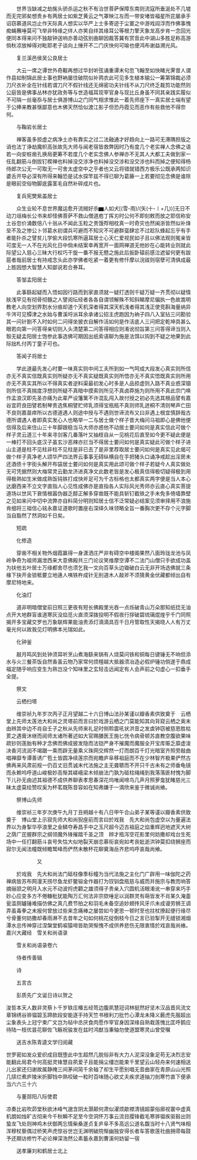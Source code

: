 <!-- { "loadSidebar": true } -->
　　世界当缺减之劫旄头骄杀运之秋不有治世菩萨保障东南则流寇所垂涎处不几墟而无完郛矣想贵乡有两居士如紫芝黄云之气罩映江左而一带安堵皆福星所芘屡承手诏窃慕道风岂止作天际真人想实以华严上士多寄迹于尘寰之中游戏阎浮而作佛事愧痴蝇蘸唾莫可飞举非特缘之绊人亦笑自绊其缘耳公等根力擎天象龙高步肯一念回光便同本得来问不独敲钟送响亦善动弦别曲聊因裁答冀有赏音此中湖山多胜足称高游倘秋凉放棹得对毗耶老子谈向上捶开不二门庆快何可喻也便鸿布谢益溯光风。

　　复兰溪邑侯吴公良居士

　　大云一席之谭世外奇觏再想过华封听弦诵重谭末句忽飞翰至如快睹光霁昔人谓作县如制锦此居士事也野衲屡住破院似补鹑衣此可见多生植本输公一筹第锦裁必须刀尺衣补全在针线若谓刀尺不假针线还无绵密功夫针线不从刀尺终乏裁剪功能然则公庭皆是佛事丛林亦犹政务等与世造福耳现宰官身与现比丘身虽不同其亲践实履似不可隔一丝毫忝与居士俱游博山之门同气相求惟此一着先师座下一真实居士端有望于公捧来教甚惬鄙意也木佛天然恰似渡江影子但恐丹霞见而恶作有些救他不得奈何。

　　与鞠岩长居士

　　禅客虽多掠虚之病净土亦有靠实之过二法融通才好趋向上一路可无滞隅担版之诮也法丁诤劫魔帜高张故先大师与闻老宿皆救弊因时乃有度几个老实禅人念佛之语若一向安桩凿孔换局更筹不若度几个老实念佛人参禅亦不无其人大都工夫做到家一任乱翻筋斗倒拔钉楔禅也料掉没交涉净也料掉没交涉和没交涉也料而掉之便知得杨侍郎次公无一可取无一可舍太虚空中之乎者也又云将错就错西方极乐公既承两知识婆舌开导必深有所得来翰恐是试水探竿兹不得已聊为葛藤一上若要彻见念佛是谁除是眼前空俗物脚底露茎毛自然补碎成片也。

　　复兵宪樊紫盖居士

　　众生业轮不息世界魔运愈开流贼好杀▆人如犬[(雪-雨)/(矢(十-〡+几))]无日不动刀俎梅长公书来却怪佛菩萨不救山僧道庖丁挥刃时公何不即刻敕而放之耶信称安土谷忽价涌数倍八十翁从不闻此玉粒之贵饿殍相枕真一时奇灾也然闽浙皆然似补烽垒不及之惨公卜邻葛水初谓兵可避而不知灾不可避群虿肆忿不过趁队蜂起忘乎有手者能扑杀之譬贫儿学偷大段饥寒所逼耳居士心天仁爱视民如子且以佛法观则冤亲皆可度无一人不在光风化日中倘未结案幸再宽开一面网禅道无他妙在心能转业则就此际望公入慈心三昧大行权巧干旋一番不报无戆之施此后扳卧辕前感泣遮留何更有跋扈者哉前居士有持戒念头此亦学佛者吃紧一着更有修忏摩以浣祓则宿孽可清俱成最上胜因想大智慧人知鄙说若合券耳。

　　答邹孟阳居士

　　此事繇起疑而入悟如因行路而到家直须就一疑打透则千疑万疑一齐贯彻以疑情肤浅罕见有彻骨彻髓之人譬阅坛经者各各自谓领解殊不知斜睇摩尼偏执一色故嵩明教老人向空划界割水分痕却道个天机深者得其深天机浅者得其浅正使竞斟海量纳异牛涔可见镡津之水始与曹溪埒派耳余承诸公招主虎跑因为衲子四八入室拈三问勘验其一问针劄不入时如何二问得坐披衣自解作活如何是作活底人三问把定乾坤具甚么眼若向第一问答得亲切则入头清楚第二问答得相应则淆讹彻旨第三问答得谛当则入彀无疑孟阳居士饱参此事选佛可期因出纸索语聊为施是法饵以钩到不疑之地果到此际拙札付丙丁童子可也。

　　答闻子将居士

　　学此道最先发心时要一味真实则中间工夫所到如一气呵成大段发心真实则所信亦无不真实信既真实则所疑亦无不真实疑既真实则所悟亦无不真实悟既真实则所用亦无不真实其所以不得真实者逆料渠最初发心时多是人品掠虚则入路不真业惑深锢则所信不真揣度浮想则所疑不真暗中摸索则所见不真卤莽施为则所用不真此宗门唤作孟浪汉即先圣亦痛为此辈严设籓篱不许混乱闯入故付授之初必先选其根品譬有嘉谷宜莳良田譬若制琴贵选焦桐譬贮师乳须得宝瓶瓶不真则师乳迸桐不清则琴声亡田不良则嘉苗瘁所以古德道遇人则途中授与不遇则世谛流布又曰非遇上根宜慎辞哉古德所谓遇人者即真实发心人也略举一二与居士做个样子昔大梅问马祖即心是佛他便信得及后来住山三十年脚跟稳当马大师亦惑他不动居士要问如何是真实信此可做个样子灵云道三十年来寻剑客几番落叶又抽枝自从一见桃花后直至如今更不疑此便是一棒打不回头底汉子虽玄沙恶辣亦拦当不得居士要问如何是真实疑此可做个样子进山主道是柱不见柱非柱不见柱是非已去了是非里荐取居士要问如何是真实见此偈可做个样子真净老人颂华严四法界云事事无碍纵横自在手把猪头口诵净戒趁出淫房未还酒债十字街头解开布袋居士要问如何是真实用此颂可做个样子若疑今人真实做处无可凭据然则大梅常灵云勤龙济进真净文此数老皆是发心极真信得极切疑得极到用得极熟如生米做成熟饭钝铁打成快斧足可为千古标格也太都真实两字便是当人本心达磨西来不立文字直指人心见性成佛亦是直指各人实际风光秀师亦云直心真实菩提道场以世风下衰情根嚣伪器乏醇正解多穿凿既不能具斩钉截铁之手未免多倚墙靠壁之见如来问中切中流弊亦自料简分明则知居士信不泛常疑必结案见须审择用不浪施肯细将三祖信心铭永嘉证道歌时置座右深绎久味领略全旨一番胸次更不存个元字脚当自豁然了然洞如千日矣。

　　短疏

　　化修造

　　穿凿不相关物外烟霞赢得一身潇洒庄严非有碍空中楼阁果然八面玲珑龙池与凤岭争奇为祖师漏泄西来大意佛殿共三门论议笑维摩空谭不二法门山僧只手欲成功盖为扶他五叶居士万缘都舍尽也须乞我一文向百草头边锄破白云无非开场选佛就三条椽下抉开金锁秪要立地逄人咦铁杵成针无别道木人敲斧不须猜黄金伏藏都倾出自有摩尼特地来。

　　化油灯

　　道非明暗僧堂前日照三更夜有短长佛殿里光吞一点烁破青山万朵那知纸捻无油点开大地群盲谁道寒灰没焰觅火直须深拨投明不假夜行拶破碧琉璃焜煌乎千门同照揭开多宝藏交罗也万象联辉果能油贵添灯滴滴具百千日月管取性天揭晓人人有万丈毫光何以故我见灯明佛本光瑞如此。

　　化钟釜

　　敲月鸣风到处钟须耳听烹山煮海繇来锅有人烧莫问铁和铜每日键锤无不响但添水与火三餐茶饭自然香虽云物乃家常何烦檀越大抵器须冶造必假炉锤功倘遂于鼎成福定随乎响应变生为熟岂没个知味里之玄轻击远闻定有人会声前之句虚心一扣垂手全提。

　　祭文

　　云栖扫塔

　　维崇祯九年岁次丙子正月望越二十六日博山法孙某谨以瓣香素供致奠于　云栖堂上先师太莲池大和尚之灵塔前而言曰於戏游云栖之门莫能知其向背窥云栖之奥末由辨其中边不肖自壬子之秋从先师来礼足时侧聆震吼状洪音之发虡钟窃被慈恩胜枯荄之遇膏沐继而阅师太诸所著述如大官赐膳医王施匕恍令病骨顿苏直教空腹欲果味疏钞则莲胎有种才念佛而佛成披发隐而法铠严身不摧魔而魔服全开宝库赈乏靡虚浚决香河流润不竭踞一乘而辟无量乘义珠网交辉然一灯而朗百千灯光暗室齐照旁敲曲唱禅靡专谭善诱广苞土皆圆净续莲宗而宛瞻庐阜移祖庭而不在少林智齐极果俨然古佛再来风肃前规一仍百丈旧贯诚末代法施之主无聋聩而不开只千古未有之师垂龟镜而永赖呜呼道山峻极妙高惭其嵯峨梁木倾崩法门孰为砥柱绳绳到我落落匪材愧为脚下儿孙无由述其祖德不成供养聊表孝思春深花坞唯闻啼鸟几声月照萝龛犹睹慈光三昧太虚莫绘赞叹奚为杯茗既陈音容如在知弗嫌于一滴欣来鉴于微诚尚飨。

　　祭博山先师

　　维崇祯三年岁次庚午九月丁丑朔越十有八日甲午合山弟子某等谨以瓣香素供致奠于　博山堂上示寂先师大和尚猊座前而言曰於戏我　先大和尚包虚空以为量遍法界以为身掣华亭浪里之金鳞夺寿昌手中之玉尺超今迈古祖庭之焰重辉迥地遮天大树之荫广芘握群宗之纲领魔外锋摧踏千圣之顶　辨才瓶泻空花影里何妨撒却戏台生死场中一任打翻筋斗哀号失怙大似地裂天崩恋慕衔哀宛如考丧妣逝洪钟莫扣绕狮座而寂尔无闻法幢既倾瞻鹫峰而俨然未散杯花聊奠海岳齐悲呜呼哀哉尚飨。

　　　　　　又

　　於戏我　先大和尚法门砥柱像季标幢为当代法施之主化门广辟用一味伽陀之药禅病皆苏布网漫天捞尽鱼龙虾鳖镕金作器打为钗钏盘瓶慈与威而并施宗与教而响答摘骊颔之明月入水元不动波捋虎颧之雄须得子贵亲入穴圆机活眼淆讹一串穿来巧手妙心应变多方不倦糠秕犹能陶万汇何法非宗欬唾足以润群灵有萌皆发不肖某久淹齑瓮滥厕罏锤难描仿佛之真几费节拍之和羽毛未备空追妙翅抟风牙爪未成谩劳狮王调弄虽毒拳之未报何曾放过些来念痛棒之屡尝如今更思一顿时至也拄杖撩起便行缘尽兮骨董何妨撒却春雨淋不去昔年之句如何桃花绽倒枝今日之言已验掣开无缝锁湘烟潭水总传神穿过涅槃堂鹤唳猿啼皆助哭惭愧不成供养悲伤无限衷情於戏哀哉尚飨。
嘉兴大藏经　雪关和尚语录


　　雪关和尚语录卷六

　　侍者传善辑

　　诗

　　五言古

　　彭质先广文诞日诗以贺之

浚哲本天人数非灵蔡卜千岁轶庄椿五经笥边腹夙慧冠词林挺然好坚木汉品晋风流文章锦绣谷骅骝碧玉蹄款段安能逐手持天竺书根利刀批竹心潭龙未降义薮虎先服超出尘象表头上冠宁束广文岂为毡中丞厌食肉愿作宰官身因深缘自熟栽莲愧比匡呼鹅应待陆一枝优昙花聊佐飞觞祝骏发在兹时鸿猷当秉轴勿使道盟寒灵山曾受嘱

　　送吉水陈青逵文学归阅藏

世罗密如发众爱织成目既堕此中生超然几脱俗非有大力人泥深没象足苟无决烈志安能翻此局君今何高挺灵锋慧自夙爱子且能捐尘缰岂能束千里望云山轻舟来何速相送儿出家还归谢故属静掩三间茅间简千余轴了却生平愿别唱无音曲家在青原山山光照几牍烂煮庐陵米折脚铛中熟咬破一粒时百味随心欲丈夫疾求道抽刀剖寒竹直下便承当六六三十六

　　与董郧阳八际使君

凉奏比岩吹茆堂秋欲沐峰气邈含阴太灏颠何肃似濯烦歊襟清镜超蒙俗廓视寰中虚真机朗如烛旷古彻来今千秋瞬不足至今空洞怀万事云流目撄锋截毛寒骅骝疾驱毂出则蛰龙飞处则神鸡木伏御两忘情柴桑遂贞复庐阜不多高远公道名馥当时十八贤气味相浑穆杖藜偶过桥笑声虎惊谷世岂无渊明破院惭幽独安得长者车答歌莲社曲拥帚每跂予还期访修竹不必论禅深浩然公素蓄永嘉到曹溪何妨留一宿

　　送孝廉刘和鹤居士北上

